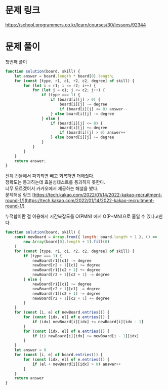 # 문제 링크

https://school.programmers.co.kr/learn/courses/30/lessons/92344

# 문제 풀이

첫번째 풀이

```js
function solution(board, skill) {
    let answer = board.length * board[0].length;
    for (const [type, r1, c1, r2, c2, degree] of skill) {
        for (let i = r1; i <= r2; i++) {
            for (let j = c1; j <= c2; j++) {
                if (type === 1) {
                    if (board[i][j] > 0) {
                        board[i][j] -= degree
                        if (board[i][j] <= 0) answer--
                    } else board[i][j] -= degree
                } else {
                    if (board[i][j] <= 0) {
                        board[i][j] += degree
                        if (board[i][j] > 0) answer++
                    } else board[i][j] += degree
                }
            }
        }
    }
    return answer;
}
```

전체 건물에서 파괴되면 빼고 회복하면 더해줬다.   
정확도는 통과하는데 효율성테스트를 통과하지 못한다.  
너무 모르겠어서 카카오에서 제공하는 해설을 봤다.  
문제해설 링크
[https://tech.kakao.com/2022/01/14/2022-kakao-recruitment-round-1/](https://tech.kakao.com/2022/01/14/2022-kakao-recruitment-round-1/)

누적합이란 걸 이용해서 시간복잡도를 O(PMN) 에서 O(P+MN)으로 줄일 수 있다고한다.

```js
function solution(board, skill) {
    const newBoard = Array.from({ length: board.length + 1 }, () =>
        new Array(board[0].length + 1).fill(0)
    )
    for (const [type, r1, c1, r2, c2, degree] of skill) {
        if (type === 1) {
            newBoard[r1][c1] -= degree
            newBoard[r2 + 1][c1] += degree
            newBoard[r1][c2 + 1] += degree
            newBoard[r2 + 1][c2 + 1] -= degree
        } else {
            newBoard[r1][c1] += degree
            newBoard[r2 + 1][c1] -= degree
            newBoard[r1][c2 + 1] -= degree
            newBoard[r2 + 1][c2 + 1] += degree
        }
    }
    for (const [i, e] of newBoard.entries()) {
        for (const [idx, el] of e.entries()) {
            if (idx) newBoard[i][idx] += newBoard[i][idx - 1]
        }
        for (const [idx, el] of e.entries()) {
            if (i) newBoard[i][idx] += newBoard[i - 1][idx]
        }
    }
    let answer = 0
    for (const [i, e] of board.entries()) {
        for (const [idx, el] of e.entries()) {
            if (el + newBoard[i][idx] > 0) answer++
        }
    }
    return answer
}
```